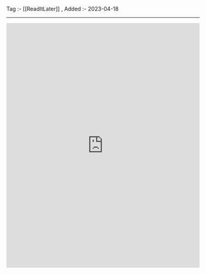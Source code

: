 Tag :- [[ReadItLater]] , 
Added :- 2023-04-18

-----
<iframe src="https://www.linkedin.com/embed/feed/update/urn:li:ugcPost:7052215422753886208" height="640" width="504" frameborder="0" allowfullscreen="" title="Embedded post"></iframe>